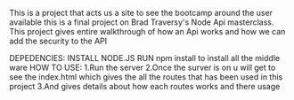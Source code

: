 This is a project that acts us a site to see the bootcamp around the user available this is a final project on Brad Traversy's Node Api
masterclass.
  This project gives entire walkthrough of how an Api works and how we can add the security to the API
 
DEPEDENCIES:
        INSTALL NODE.JS
        RUN npm install to install all the middle ware
HOW TO USE:
        1.Run the server 
        2.Once the surver is on u will get to see the index.html which gives the all the routes that has been used in this project
        3.And gives details about how each routes works and there usage
